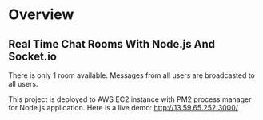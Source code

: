 # Overview

## Real Time Chat Rooms With Node.js And Socket.io

There is only 1 room available. Messages from all users are broadcasted to all users.

This project is deployed to AWS EC2 instance with PM2 process manager for Node.js application.
Here is a live demo: http://13.59.65.252:3000/